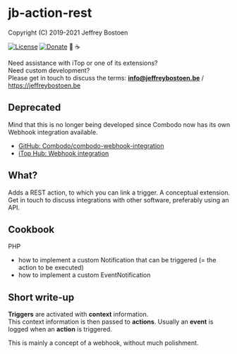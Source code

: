# jb-action-rest

Copyright (C) 2019-2021 Jeffrey Bostoen

[![License](https://img.shields.io/github/license/jbostoen/iTop-custom-extensions)](https://github.com/jbostoen/iTop-custom-extensions/blob/master/license.md)
[![Donate](https://img.shields.io/badge/Donate-PayPal-green.svg)](https://www.paypal.me/jbostoen)
🍻 ☕

Need assistance with iTop or one of its extensions?  
Need custom development?  
Please get in touch to discuss the terms: **info@jeffreybostoen.be** / https://jeffreybostoen.be

## Deprecated

Mind that this is no longer being developed since Combodo now has its own Webhook integration available.

* [GitHub: Combodo/combodo-webhook-integration](https://github.com/Combodo/combodo-webhook-integration)
* [iTop Hub: Webhook integration](https://store.itophub.io/en_US/products/combodo-webhook-integration)


## What?

Adds a REST action, to which you can link a trigger.
A conceptual extension. Get in touch to discuss integrations with other software, preferably using an API.


## Cookbook

PHP
* how to implement a custom Notification that can be triggered (= the action to be executed)
* how to implement a custom EventNotification

## Short write-up

**Triggers** are activated with **context** information.  
This context information is then passed to **actions**.
Usually an **event** is logged when an **action** is triggered.

This is mainly a concept of a webhook, without much polishment.


